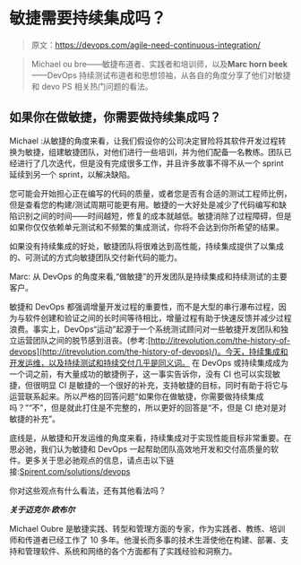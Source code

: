 # 敏捷需要持续集成吗？

> 原文：<https://devops.com/agile-need-continuous-integration/>

> Michael ou bre——敏捷布道者、实践者和培训师，以及**Marc horn beek**——DevOps 持续测试布道者和思想领袖，从各自的角度分享了他们对敏捷和 devo PS 相关热门问题的看法。

## 如果你在做敏捷，你需要做持续集成吗？

Michael :从敏捷的角度来看，让我们假设你的公司决定冒险将其软件开发过程转换为敏捷，组建敏捷团队，对他们进行一些培训，并为他们配备一名教练。团队已经进行了几次迭代，但是没有完成很多工作，并且许多故事不得不从一个 sprint 延续到另一个 sprint，以解决缺陷。

您可能会开始担心正在编写的代码的质量，或者您是否有合适的测试工程师比例，但是查看您的构建/测试周期可能更有用。敏捷的一大好处是减少了代码编写和缺陷识别之间的时间——时间越短，修复的成本就越低。敏捷消除了过程障碍，但是如果你仅仅依赖单元测试和不频繁的集成测试，你将不会达到你所希望的结果。

如果没有持续集成的好处，敏捷团队将很难达到高性能，持续集成提供了以集成的、可测试的方式向敏捷团队交付新代码的能力。

Marc: 从 DevOps 的角度来看,“做敏捷”的开发团队是持续集成和持续测试的主要客户。

敏捷和 DevOps 都强调增量开发过程的重要性，而不是大型的串行瀑布过程，因为与软件创建和验证之间的长时间等待相比，增量过程有助于快速反馈并减少过程浪费。事实上，DevOps“运动”起源于一个系统测试顾问对一些敏捷开发团队和独立运营团队之间的脱节感到沮丧。(参考:[http://itrevolution.com/the-history-of-devops](http://itrevolution.com/the-history-of-devops)/)。今天，持续集成和开发运维，以及持续测试和持续交付几乎是同义词。
在 DevOps 或持续集成成为一个词之前，有大量成功的敏捷例子，这一事实告诉你，没有 CI 也可以实现敏捷，但很明显 CI 是敏捷的一个很好的补充，支持敏捷的目标，同时有助于将它与运营联系起来。所以严格的回答问题“如果你在做敏捷，你需要做持续集成吗？”“不”，但是就此打住是不完整的，所以更好的回答是“不，但是 CI 绝对是对敏捷的补充”。

底线是，从敏捷和开发运维的角度来看，持续集成对于实现性能目标非常重要。在思必驰，我们认为敏捷和 DevOps 一起帮助团队高效地开发和交付高质量的软件。更多关于思必驰观点的信息，请点击以下链接:[Spirent.com/solutions/devops](http://www.spirent.com/solutions/devops)

你对这些观点有什么看法，还有其他看法吗？

***关于迈克尔·欧布尔***

Michael Oubre 是敏捷实践、转型和管理方面的专家，作为实践者、教练、培训师和传道者已经工作了 10 多年。他漫长而多事的技术生涯使他在构建、部署、支持和管理软件、系统和网络的各个方面都有了实践经验和洞察力。